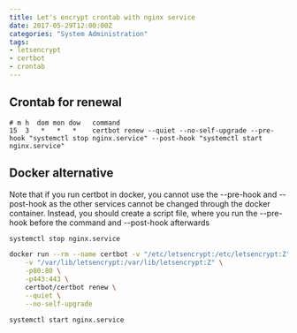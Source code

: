 ```yaml
---
title: Let's encrypt crontab with nginx service
date: 2017-05-29T12:00:00Z
categories: "System Administration"
tags:
- letsencrypt
- certbot
- crontab
---
```

## Crontab for renewal
```crontab
# m h  dom mon dow   command
15  3   *   *   *    certbot renew --quiet --no-self-upgrade --pre-hook "systemctl stop nginx.service" --post-hook "systemctl start nginx.service"
```

## Docker alternative
Note that if you run certbot in docker, you cannot use the --pre-hook and --post-hook as the other services cannot be changed through the docker container. Instead, you should create a script file, where you run the --pre-hook before the command and --post-hook afterwards
```bash
systemctl stop nginx.service

docker run --rm --name certbot -v "/etc/letsencrypt:/etc/letsencrypt:Z" \
    -v "/var/lib/letsencrypt:/var/lib/letsencrypt:Z" \
    -p80:80 \
    -p443:443 \
    certbot/certbot renew \
    --quiet \
    --no-self-upgrade 

systemctl start nginx.service
```

